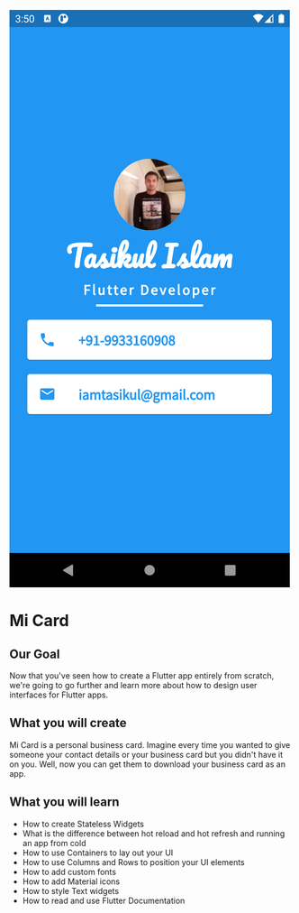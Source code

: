 ![Screenshot](https://github.com/iamtasikul/MiCard/blob/master/Screenshot.png)

# Mi Card

## Our Goal

Now that you've seen how to create a Flutter app entirely from scratch, we're going to go further and learn more about how to design user interfaces for Flutter apps.

## What you will create

Mi Card is a personal business card. Imagine every time you wanted to give someone your contact details or your business card but you didn't have it on you. Well, now you can get them to download your business card as an app.

## What you will learn

- How to create Stateless Widgets
- What is the difference between hot reload and hot refresh and running an app from cold
- How to use Containers to lay out your UI
- How to use Columns and Rows to position your UI elements
- How to add custom fonts
- How to add Material icons
- How to style Text widgets
- How to read and use Flutter Documentation
